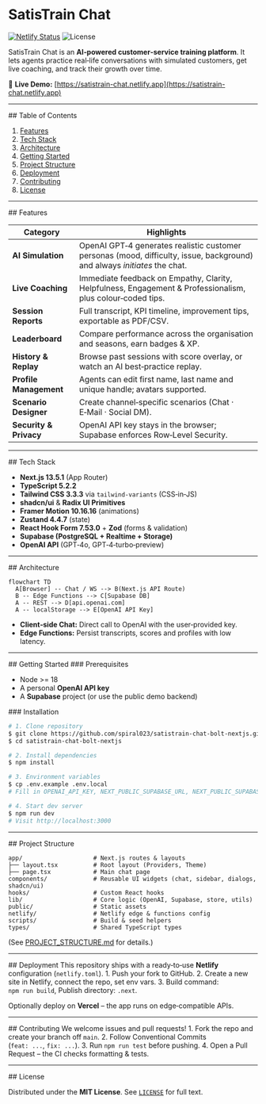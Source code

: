 # SatisTrain Chat

[![Netlify Status](https://api.netlify.com/api/v1/badges/92fcf6f7-5ffe-40c1-a48d-8bcbf9ad846f/deploy-status)](https://app.netlify.com/projects/satistrain-bolt/deploys)
![License](https://img.shields.io/badge/license-MIT-blue.svg)

SatisTrain Chat is an **AI‑powered customer‑service training platform**. It lets agents practice real‑life conversations with simulated customers, get live coaching, and track their growth over time.

🔗 **Live Demo:** [https://satistrain-chat.netlify.app](https://satistrain-chat.netlify.app)

---

\## Table of Contents

1. [Features](#features)
2. [Tech Stack](#tech-stack)
3. [Architecture](#architecture)
4. [Getting Started](#getting-started)
5. [Project Structure](#project-structure)
6. [Deployment](#deployment)
7. [Contributing](#contributing)
8. [License](#license)

---

\## Features

|  Category              |  Highlights                                                                                                               |
| ---------------------- | ------------------------------------------------------------------------------------------------------------------------- |
| **AI Simulation**      | OpenAI GPT‑4 generates realistic customer personas (mood, difficulty, issue, background) and always *initiates* the chat. |
| **Live Coaching**      | Immediate feedback on Empathy, Clarity, Helpfulness, Engagement & Professionalism, plus colour‑coded tips.                |
| **Session Reports**    | Full transcript, KPI timeline, improvement tips, exportable as PDF/CSV.                                                   |
| **Leaderboard**        | Compare performance across the organisation and seasons, earn badges & XP.                                                |
| **History & Replay**   | Browse past sessions with score overlay, or watch an AI best‑practice replay.                                             |
| **Profile Management** | Agents can edit first name, last name and unique handle; avatars supported.                                               |
| **Scenario Designer**  | Create channel‑specific scenarios (Chat · E‑Mail · Social DM).                                                            |
| **Security & Privacy** | OpenAI API key stays in the browser; Supabase enforces Row‑Level Security.                                                |

---

\## Tech Stack

* **Next.js 13.5.1** (App Router)
* **TypeScript 5.2.2**
* **Tailwind CSS 3.3.3** via `tailwind-variants` (CSS‑in‑JS)
* **shadcn/ui** & **Radix UI Primitives**
* **Framer Motion 10.16.16** (animations)
* **Zustand 4.4.7** (state)
* **React Hook Form 7.53.0** + **Zod** (forms & validation)
* **Supabase (PostgreSQL + Realtime + Storage)**
* **OpenAI API** (GPT‑4o, GPT‑4‑turbo‑preview)

---

\## Architecture

```mermaid
flowchart TD
  A[Browser] -- Chat / WS --> B(Next.js API Route)
  B -- Edge Functions --> C[Supabase DB]
  A -- REST --> D[api.openai.com]
  A -- localStorage --> E[OpenAI API Key]
```

* **Client‑side Chat:** Direct call to OpenAI with the user‑provided key.
* **Edge Functions:** Persist transcripts, scores and profiles with low latency.

---

\## Getting Started
\### Prerequisites

* Node >= 18
* A personal **OpenAI API key**
* A **Supabase** project (or use the public demo backend)

\### Installation

```bash
# 1. Clone repository
$ git clone https://github.com/spiral023/satistrain-chat-bolt-nextjs.git
$ cd satistrain-chat-bolt-nextjs

# 2. Install dependencies
$ npm install

# 3. Environment variables
$ cp .env.example .env.local
# Fill in OPENAI_API_KEY, NEXT_PUBLIC_SUPABASE_URL, NEXT_PUBLIC_SUPABASE_ANON_KEY

# 4. Start dev server
$ npm run dev
# Visit http://localhost:3000
```

---

\## Project Structure

```
app/                    # Next.js routes & layouts
├── layout.tsx          # Root layout (Providers, Theme)
├── page.tsx            # Main chat page
components/             # Reusable UI widgets (chat, sidebar, dialogs, shadcn/ui)
hooks/                  # Custom React hooks
lib/                    # Core logic (OpenAI, Supabase, store, utils)
public/                 # Static assets
netlify/                # Netlify edge & functions config
scripts/                # Build & seed helpers
types/                  # Shared TypeScript types
```

(See [PROJECT\_STRUCTURE.md](docs/PROJECT_STRUCTURE.md) for details.)

---

\## Deployment
This repository ships with a ready‑to‑use **Netlify** configuration (`netlify.toml`).
1. Push your fork to GitHub.
2. Create a new site in Netlify, connect the repo, set env vars.
3. Build command: `npm run build`, Publish directory: `.next`.

Optionally deploy on **Vercel** – the app runs on edge‑compatible APIs.

---

\## Contributing
We welcome issues and pull requests!
1. Fork the repo and create your branch off `main`.
2. Follow Conventional Commits (`feat: ...`, `fix: ...`).
3. Run `npm run test` before pushing.
4. Open a Pull Request – the CI checks formatting & tests.

---

\## License

Distributed under the **MIT License**. See [`LICENSE`](LICENSE) for full text.

